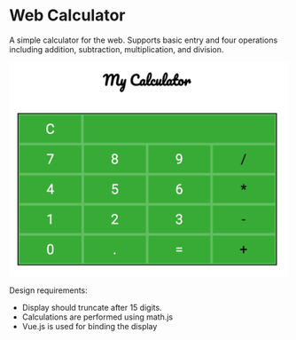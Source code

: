 # Web Calculator

A simple calculator for the web. Supports
basic entry and four operations including
addition, subtraction, multiplication, and
division.

<img src="calculator.png">

Design requirements:
- Display should truncate after 15 digits.
- Calculations are performed using math.js
- Vue.js is used for binding the display
